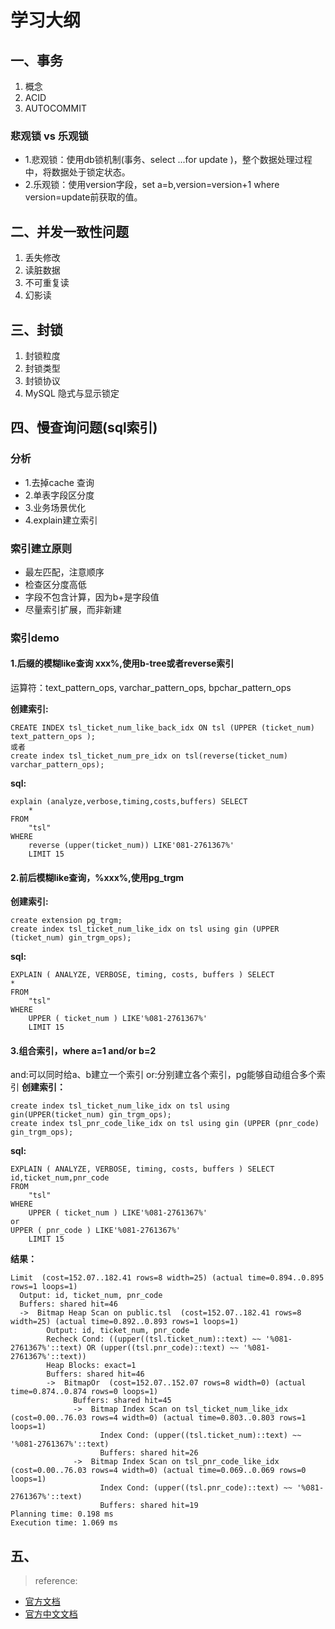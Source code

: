 # 学习大纲

## 一、事务
1. 概念
2. ACID
3. AUTOCOMMIT

### 悲观锁 vs 乐观锁
* 1.悲观锁：使用db锁机制(事务、select ...for update )，整个数据处理过程中，将数据处于锁定状态。
* 2.乐观锁：使用version字段，set a=b,version=version+1 where version=update前获取的值。

## 二、并发一致性问题
1. 丢失修改
2. 读脏数据
3. 不可重复读
4. 幻影读

## 三、封锁
1. 封锁粒度
2. 封锁类型
3. 封锁协议
4. MySQL 隐式与显示锁定

## 四、慢查询问题(sql索引)

### 分析
* 1.去掉cache 查询
* 2.单表字段区分度
* 3.业务场景优化
* 4.explain建立索引

### 索引建立原则
* 最左匹配，注意顺序
* 检查区分度高低
* 字段不包含计算，因为b+是字段值
* 尽量索引扩展，而非新建
### 索引demo

#### 1.后缀的模糊like查询 xxx%,使用b-tree或者reverse索引
运算符：text_pattern_ops, varchar_pattern_ops, bpchar_pattern_ops

**创建索引:**
~~~
CREATE INDEX tsl_ticket_num_like_back_idx ON tsl (UPPER (ticket_num) text_pattern_ops ); 
或者
create index tsl_ticket_num_pre_idx on tsl(reverse(ticket_num) varchar_pattern_ops); 
~~~
**sql:**
~~~
explain (analyze,verbose,timing,costs,buffers) SELECT
	* 
FROM
	"tsl" 
WHERE
	reverse (upper(ticket_num)) LIKE'081-2761367%' 
	LIMIT 15
~~~



#### 2.前后模糊like查询，%xxx%,使用pg_trgm

**创建索引:**
~~~
create extension pg_trgm; 
create index tsl_ticket_num_like_idx on tsl using gin (UPPER (ticket_num) gin_trgm_ops);      

~~~
**sql:**
~~~
EXPLAIN ( ANALYZE, VERBOSE, timing, costs, buffers ) SELECT
* 
FROM
	"tsl" 
WHERE
	UPPER ( ticket_num ) LIKE'%081-2761367%' 
	LIMIT 15 
~~~

#### 3.组合索引，where a=1 and/or b=2
and:可以同时给a、b建立一个索引
or:分别建立各个索引，pg能够自动组合多个索引
**创建索引：**
~~~
create index tsl_ticket_num_like_idx on tsl using gin(UPPER(ticket_num) gin_trgm_ops);
create index tsl_pnr_code_like_idx on tsl using gin (UPPER (pnr_code) gin_trgm_ops);
~~~
**sql:**
~~~
EXPLAIN ( ANALYZE, VERBOSE, timing, costs, buffers ) SELECT
id,ticket_num,pnr_code
FROM
	"tsl" 
WHERE
	UPPER ( ticket_num ) LIKE'%081-2761367%'
or 	
UPPER ( pnr_code ) LIKE'%081-2761367%'
	LIMIT 15
~~~
**结果：**
~~~
Limit  (cost=152.07..182.41 rows=8 width=25) (actual time=0.894..0.895 rows=1 loops=1)
  Output: id, ticket_num, pnr_code
  Buffers: shared hit=46
  ->  Bitmap Heap Scan on public.tsl  (cost=152.07..182.41 rows=8 width=25) (actual time=0.892..0.893 rows=1 loops=1)
        Output: id, ticket_num, pnr_code
        Recheck Cond: ((upper((tsl.ticket_num)::text) ~~ '%081-2761367%'::text) OR (upper((tsl.pnr_code)::text) ~~ '%081-2761367%'::text))
        Heap Blocks: exact=1
        Buffers: shared hit=46
        ->  BitmapOr  (cost=152.07..152.07 rows=8 width=0) (actual time=0.874..0.874 rows=0 loops=1)
              Buffers: shared hit=45
              ->  Bitmap Index Scan on tsl_ticket_num_like_idx  (cost=0.00..76.03 rows=4 width=0) (actual time=0.803..0.803 rows=1 loops=1)
                    Index Cond: (upper((tsl.ticket_num)::text) ~~ '%081-2761367%'::text)
                    Buffers: shared hit=26
              ->  Bitmap Index Scan on tsl_pnr_code_like_idx  (cost=0.00..76.03 rows=4 width=0) (actual time=0.069..0.069 rows=0 loops=1)
                    Index Cond: (upper((tsl.pnr_code)::text) ~~ '%081-2761367%'::text)
                    Buffers: shared hit=19
Planning time: 0.198 ms
Execution time: 1.069 ms
~~~

## 五、

> reference:
* [官方文档](http://www.postgres.cn/docs/9.6/indexes-opclass.html)
* [官方中文文档](https://www.yiibai.com/manual/postgresql/indexes-opclass.html)


